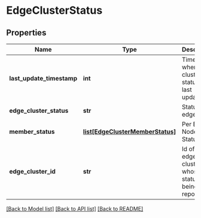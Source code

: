 # EdgeClusterStatus

## Properties
Name | Type | Description | Notes
------------ | ------------- | ------------- | -------------
**last_update_timestamp** | **int** | Timestamp when the cluster status was last updated | [optional] 
**edge_cluster_status** | **str** | Status of an edge node | 
**member_status** | [**list[EdgeClusterMemberStatus]**](EdgeClusterMemberStatus.md) | Per Edge Node Status | [optional] 
**edge_cluster_id** | **str** | Id of the edge cluster whose status is being reported | 

[[Back to Model list]](../README.md#documentation-for-models) [[Back to API list]](../README.md#documentation-for-api-endpoints) [[Back to README]](../README.md)

